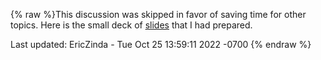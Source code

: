 {% raw %}This discussion was skipped in favor of saving time for other topics.
Here is the small deck of
[slides](http://faculty.washington.edu/ebender/Fefor_Quantifiers.pdf)
that I had prepared.

Last updated: EricZinda - Tue Oct 25 13:59:11 2022 -0700
{% endraw %}